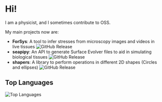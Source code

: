 # Hi!
I am a physicist, and I sometimes contribute to OSS.

My main projects now are:
- **ForSys**: A tool to infer stresses from microscopy images and videos in live tissues ![GitHub Release](https://img.shields.io/github/v/release/borgesaugusto/forsys)
- **seapipy**: An API to generate Surface Evolver files to aid in simulating biological tissues ![GitHub Release](https://img.shields.io/github/v/release/borgesaugusto/seapipy)
- **shapers**: A library to perform operations in different 2D shapes (Circles and ellipses) ![GitHub Release](https://img.shields.io/github/v/release/borgesaugusto/shapers)

  
## Top Languages

![Top Languages](https://github-readme-stats.vercel.app/api/top-langs/?username=borgesaugusto&layout=compact&theme=radical)
